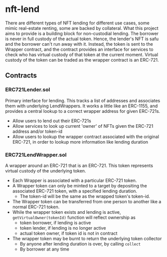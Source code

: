 # nft-lend

There are different types of NFT lending for different use cases, some mimic real-estate renting, some are backed by collateral.
What this project aims to provide is a building block for non-custodial lending. The borrower is never in full custody of the actual token. Hence, the lender's NFT is safu and the borrower can't run away with it. 
Instead, the token is sent to the Wrapper contract, and the contract provides an interface for services to check who has virtual custody of that token at the current moment. Virtual custody of the token can be traded as the wrapper contract is an ERC-721.

## Contracts
### ERC721Lender.sol
Primary interface for lending. This tracks a list of addresses and associates them with underlying LendWrappers. It works a little like an ERC-1155, and provides a central lookup to a correct wrapper address for given ERC-721s.
* Allow users to lend out their ERC-721s
* Allow services to look up current 'owner' of NFTs given the ERC-721 address and/or token-id
* Allow users to lookup the wrapper contract associated with the original ERC-721, in order to lookup more information like lending duration

### ERC721LendWrapper.sol
A wrapper around an ERC-721 that is an ERC-721. This token represents virtual custody of the underlying token.
* Each Wrapper is associated with a particular ERC-721 token.
* A Wrapper token can only be minted to a target by depositing the associated ERC-721 token, with a specified lending duration.
  * The token-id will be the same as the wrapped token's token-id.
* The Wrapper token can be transferred from one person to another like a normal ERC-721 token.
* While the wrapper token exists and lending is active, `getVirtualOwner(tokenId)` function will reflect ownership as
  * token borrower, if lending is active
  * token lender, if lending is no longer active
  * actual token owner, if token id is not in contract
* The wrapper token may be burnt to return the underlying token collector
  * By anyone after lending duration is over, by calling `collect`
  * By borrower at any time
